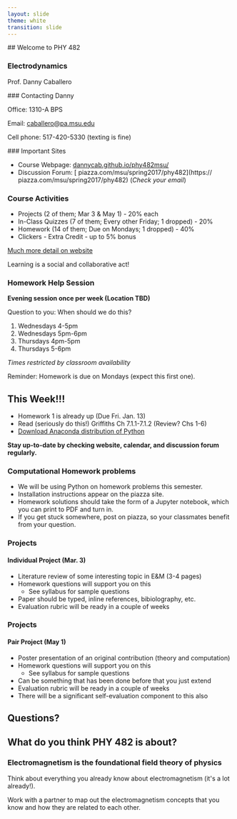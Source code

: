 ```yaml
---
layout: slide
theme: white
transition: slide
---
```


<section data-markdown>
## Welcome to PHY 482

### Electrodynamics

Prof. Danny Caballero

</section>

<section data-markdown>
### Contacting Danny

Office: 1310-A BPS

Email: <caballero@pa.msu.edu>

Cell phone: 517-420-5330 (texting is fine)

</section>

<section data-markdown>
### Important Sites

* Course Webpage: [dannycab.github.io/phy482msu/](http://dannycab.github.io/phy482msu/)
* Discussion Forum: [
piazza.com/msu/spring2017/phy482](https://
piazza.com/msu/spring2017/phy482) (*Check your email*)

</section>

<section data-markdown>

### Course Activities
* Projects (2 of them; Mar 3 & May 1) - 20% each
* In-Class Quizzes (7 of them; Every other Friday; 1 dropped) - 20%
* Homework (14 of them; Due on Mondays; 1 dropped) - 40%
* Clickers - Extra Credit - up to 5% bonus

[Much more detail on website](http://dannycab.github.io/phy482msu/)

</section>

<section data-markdown>

Learning is a social and collaborative act!

### Homework Help Session

**Evening session once per week (Location TBD)**

Question to you: When should we do this?

1. Wednesdays 4-5pm
2. Wednesdays 5pm-6pm
3. Thursdays 4pm-5pm
4. Thursdays 5-6pm

*Times restricted by classroom availability*

Reminder: Homework is due on Mondays (expect this first one).

</section>

<section data-markdown>

## This Week!!!

* Homework 1 is already up (Due Fri. Jan. 13)
* Read (seriously do this!) Griffiths Ch 7.1.1-7.1.2 (Review? Chs 1-6)
* [Download Anaconda distribution of Python](https://www.continuum.io/downloads)

**Stay up-to-date by checking website, calendar, and discussion forum regularly.**

</section>

<section data-markdown>

### Computational Homework problems

* We will be using Python on homework problems this semester.
* Installation instructions appear on the piazza site.
* Homework solutions should take the form of a Jupyter notebook, which you can print to PDF and turn in.
* If you get stuck somewhere, post on piazza, so your classmates benefit from your question.

</section>

<section data-markdown>

### Projects

#### Individual Project (Mar. 3)
* Literature review of some interesting topic in E&M (3-4 pages)
* Homework questions will support you on this
  * See syllabus for sample questions
* Paper should be typed, inline references, bibiolography, etc.
* Evaluation rubric will be ready in a couple of weeks

</section>

<section data-markdown>

### Projects

#### Pair Project (May 1)
* Poster presentation of an original contribution (theory and computation)
* Homework questions will support you on this
  * See syllabus for sample questions
* Can be something that has been done before that you just extend
* Evaluation rubric will be ready in a couple of weeks
* There will be a significant self-evaluation component to this also

</section>

<section data-markdown>

# Questions?

</section>

<section data-markdown>

## What do you think PHY 482 is about?

</section>

<section data-markdown>

### Electromagnetism is the foundational field theory of physics

Think about everything you already know about electromagnetism (it's a lot already!).

Work with a partner to map out the electromagnetism concepts that you know and how they are related to each other.

</section>
